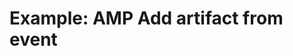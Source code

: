 <!--
    DO NOT MANUALLY EDIT THIS FILE
    THIS FILE IS AUTOMATICALLY GENERATED WITH resilient-sdk codegen
    Generated with resilient-sdk v50.1.262
-->

# Example: AMP Add artifact from event

